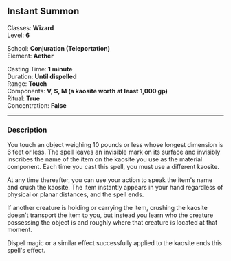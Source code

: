 ## Instant Summon

Classes: **Wizard**  
Level: **6**  

School: **Conjuration (Teleportation)**  
Element: **Aether**  

Casting Time: **1 minute**  
Duration: **Until dispelled**  
Range: **Touch**  
Components: **V, S, M (a kaosite worth at least 1,000 gp)**  
Ritual: **True**  
Concentration: **False**  

------

### Description

You touch an object weighing 10 pounds or less whose longest dimension is 6 feet or less. The spell leaves an invisible mark on its surface and invisibly inscribes the name of the item on the kaosite you use as the material component. Each time you cast this spell, you must use a different kaosite.

At any time thereafter, you can use your action to speak the item's name and crush the kaosite. The item instantly appears in your hand regardless of physical or planar distances, and the spell ends.

If another creature is holding or carrying the item, crushing the kaosite doesn't transport the item to you, but instead you learn who the creature possessing the object is and roughly where that creature is located at that moment.

Dispel magic or a similar effect successfully applied to the kaosite ends this spell's effect.